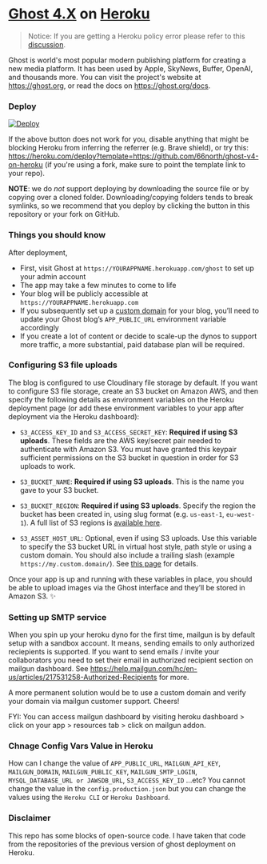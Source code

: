 # [Ghost 4.X](https://github.com/TryGhost/Ghost) on [Heroku](https://heroku.com)
> Notice: If you are getting a Heroku policy error please refer to this [discussion](https://github.com/thelovekesh/ghost-v4-on-heroku/discussions/24).

Ghost is world's most popular modern publishing platform for creating a new media platform. It has been used by Apple, SkyNews, Buffer, OpenAI, and thousands more.
You can visit the project's website at <a href="https://ghost.org/" target="_blank">https://ghost.org</a>, or read the docs on <a href="https://ghost.org/docs" target="_blank">https://ghost.org/docs</a>.

### Deploy

[![Deploy](https://www.herokucdn.com/deploy/button.svg)](https://heroku.com/deploy)


If the above button does not work for you, disable anything that might be blocking Heroku from inferring the referrer (e.g. Brave shield), or try this: https://heroku.com/deploy?template=https://github.com/66north/ghost-v4-on-heroku (if you're using a fork, make sure to point the template link to your repo).

**NOTE**: we do _not_ support deploying by downloading the source file or by copying over a cloned folder. Downloading/copying folders tends to break symlinks, so we recommend that you deploy by clicking the button in this repository or your fork on GitHub.

### Things you should know

After deployment,

- First, visit Ghost at `https://YOURAPPNAME.herokuapp.com/ghost` to set up your admin account
- The app may take a few minutes to come to life
- Your blog will be publicly accessible at `https://YOURAPPNAME.herokuapp.com`
- If you subsequently set up a [custom domain](https://devcenter.heroku.com/articles/custom-domains) for your blog, you’ll need to update your Ghost blog’s `APP_PUBLIC_URL` environment variable accordingly
- If you create a lot of content or decide to scale-up the dynos to support more traffic, a more substantial, paid database plan will be required.

### Configuring S3 file uploads

The blog is configured to use Cloudinary file storage by default. If you want to configure S3 file storage, create an S3 bucket on Amazon AWS, and then specify the following details as environment variables on the Heroku deployment page (or add these environment variables to your app after deployment via the Heroku dashboard):

- `S3_ACCESS_KEY_ID` and `S3_ACCESS_SECRET_KEY`: **Required if using S3 uploads**. These fields are the AWS key/secret pair needed to authenticate with Amazon S3. You must have granted this keypair sufficient permissions on the S3 bucket in question in order for S3 uploads to work.

- `S3_BUCKET_NAME`: **Required if using S3 uploads**. This is the name you gave to your S3 bucket.

- `S3_BUCKET_REGION`: **Required if using S3 uploads**. Specify the region the bucket has been created in, using slug format (e.g. `us-east-1`, `eu-west-1`). A full list of S3 regions is [available here](http://docs.aws.amazon.com/general/latest/gr/rande.html#s3_region).

- `S3_ASSET_HOST_URL`: Optional, even if using S3 uploads. Use this variable to specify the S3 bucket URL in virtual host style, path style or using a custom domain. You should also include a trailing slash (example `https://my.custom.domain/`). See [this page](http://docs.aws.amazon.com/AmazonS3/latest/dev/VirtualHosting.html) for details.

Once your app is up and running with these variables in place, you should be able to upload images via the Ghost interface and they’ll be stored in Amazon S3. :sparkles:

### Setting up SMTP service

When you spin up your heroku dyno for the first time, mailgun is by default setup with a sandbox account. It means, sending emails to only authorized reciepients is supported. If you want to send emails / invite your collaborators you need to set their email in authorized recipient section on mailgun dashboard. See https://help.mailgun.com/hc/en-us/articles/217531258-Authorized-Recipients for more.

A more permanent solution would be to use a custom domain and verify your domain via mailgun customer support. Cheers!

FYI: You can access mailgun dashboard by visiting heroku dashboard > click on your app > resources tab > click on mailgun addon.

### Chnage Config Vars Value in Heroku
How can I change the value of `APP_PUBLIC_URL`, `MAILGUN_API_KEY`, `MAILGUN_DOMAIN`, `MAILGUN_PUBLIC_KEY`, `MAILGUN_SMTP_LOGIN`, `MYSQL_DATABASE_URL or JAWSDB_URL`, `S3_ACCESS_KEY_ID` ...etc?
You cannot change the value in the `config.production.json` but you can change the values using the `Heroku CLI` or `Heroku Dashboard`.

### Disclaimer

This repo has some blocks of open-source code. I have taken that code from the repositories of the previous version of ghost deployment on Heroku. 


